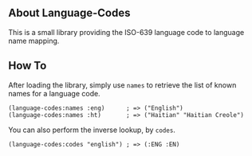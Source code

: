 ## About Language-Codes
This is a small library providing the ISO-639 language code to language name mapping.

## How To
After loading the library, simply use `names` to retrieve the list of known names for a language code.
    
    (language-codes:names :eng)      ; => ("English")
    (language-codes:names :ht)       ; => ("Haitian" "Haitian Creole")

You can also perform the inverse lookup, by `codes`.

    (language-codes:codes "english") ; => (:ENG :EN)
